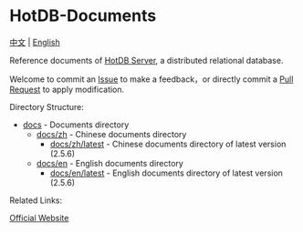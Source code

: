 # HotDB-Documents

[中文](README.md) | [English](README_en.md)

Reference documents of [HotDB Server](https://www.hotdb.com/server), a distributed relational database.

Welcome to commit an [Issue](https://github.com/HotDB-Community/hotdb-documents/issues) to make a feedback，or directly commit a [Pull Request](https://github.com/HotDB-Community/hotdb-documents/pulls) to apply modification.

Directory Structure:

* [docs](docs) - Documents directory
    * [docs/zh](docs/zh) - Chinese documents directory
	    * [docs/zh/latest](docs/zh/latest) - Chinese documents directory of latest version (2.5.6)
	* [docs/en](docs/en) - English documents directory
		* [docs/en/latest](docs/en/latest) - English documents directory of latest version (2.5.6)

Related Links:

[Official Website](https://www.hotdb.com)
